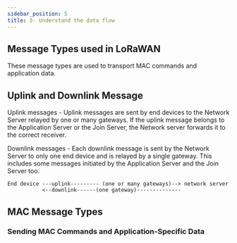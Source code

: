 ```yaml
---
sidebar_position: 5
title: 5- Understand the data flow
---
```


## Message Types used in LoRaWAN

These message types are used to transport MAC commands and application data.

## Uplink and Downlink Message

Uplink messages - Uplink messages are sent by end devices to the Network Server relayed by one or many gateways. If the uplink message belongs to the Application Server or the Join Server, the Network server forwards it to the correct receiver.

Downlink messages - Each downlink message is sent by the Network Server to only one end device and is relayed by a single gateway. This includes some messages initiated by the Application Server and the Join Server too.

```
End device ---uplink--------- (one or many gateways)--> network server
           <--downlink------(one gateway)--------------

```
## MAC Message Types

### Sending MAC Commands and Application-Specific Data

